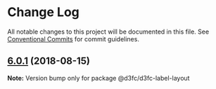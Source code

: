 # Change Log

All notable changes to this project will be documented in this file.
See [Conventional Commits](https://conventionalcommits.org) for commit guidelines.

<a name="6.0.1"></a>
## [6.0.1](https://github.com/d3fc/d3fc-label-layout/compare/@d3fc/d3fc-label-layout@6.0.0...@d3fc/d3fc-label-layout@6.0.1) (2018-08-15)




**Note:** Version bump only for package @d3fc/d3fc-label-layout
